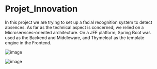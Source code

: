 # Projet_Innovation

In this project we are trying to set up a facial recognition system to detect absences.
As far as the technical aspect is concerned, we relied on a Microservices-oriented architecture. On a JEE platform,
Spring Boot was used as the Backend and Middleware, and Thymeleaf as the template engine in the Frontend.

![image](https://user-images.githubusercontent.com/74269857/174127850-29b2e9d6-8667-4b74-85f5-e3925b42537f.png)


![image](https://user-images.githubusercontent.com/74269857/174129631-c7ce0562-1010-4374-a796-2a50add9af23.png)

